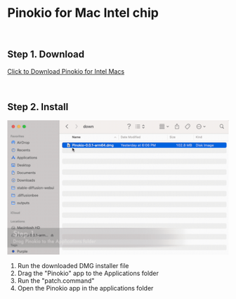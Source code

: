 # Pinokio for Mac Intel chip

<br>

## Step 1. Download

<a href="https://github.com/pinokiocomputer/pinokio/releases/download/0.2.0/Pinokio-0.2.0.dmg" class='btn'>Click to Download Pinokio for Intel Macs</a>

<br>

## Step 2. Install

![macinstall.gif](macinstall.gif)

1. Run the downloaded DMG installer file
2. Drag the "Pinokio" app to the Applications folder
3. Run the "patch.command"
4. Open the Pinokio app in the applications folder
